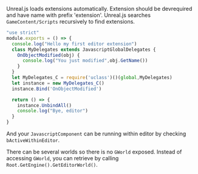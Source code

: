 Unreal.js loads extensions automatically. Extension should be devrequired and have name with prefix 'extension'. Unreal.js searches `GameContent/Scripts` recursively to find extensions. 

```js
"use strict"
module.exports = () => {
  console.log("Hello my first editor extension")
  class MyDelegates extends JavascriptGlobalDelegates {
    OnObjectModified(obj) {
      console.log("You just modified",obj.GetName())
    }
  }
  let MyDelegates_C = require('uclass')()(global,MyDelegates)
  let instance = new MyDelegates_C()
  instance.Bind('OnObjectModified')

  return () => {
    instance.UnbindAll()
    console.log("Bye, editor")
  }
}
```

And your `JavascriptComponent` can be running within editor by checking `bActiveWithinEditor`.

There can be several worlds so there is no `GWorld` exposed. Instead of accessing `GWorld`, you can retrieve by calling `Root.GetEngine().GetEditorWorld()`.